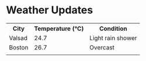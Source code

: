 # Weather Updates

<!-- WEATHER-UPDATE-START -->
<table><tr><th>City</th><th>Temperature (°C)</th><th>Condition</th></tr><tr><td>Valsad</td><td>24.7</td><td>Light rain shower</td></tr><tr><td>Boston</td><td>26.7</td><td>Overcast</td></tr><tr><td></td><td></td><td></td></tr></table>
<!-- WEATHER-UPDATE-END -->
